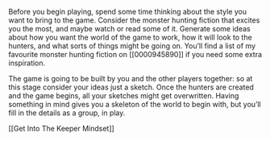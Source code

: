 
Before you begin playing, spend some time thinking about the style you want to bring to the game. Consider the monster hunting fiction that excites you the most, and maybe watch or read some of it. Generate some ideas about how you want the world of the game to work, how it will look to the hunters, and what sorts of things might be going on. You’ll find a list of my favourite monster hunting fiction on [[0000945890]] if you need some extra inspiration.

The game is going to be built by you and the other players together: so at this stage consider your ideas just a sketch. Once the hunters are created and the game begins, all your sketches might get overwritten. Having something in mind gives you a skeleton of the world to begin with, but you’ll fill in the details as a group, in play.

[[Get Into The Keeper Mindset]]
